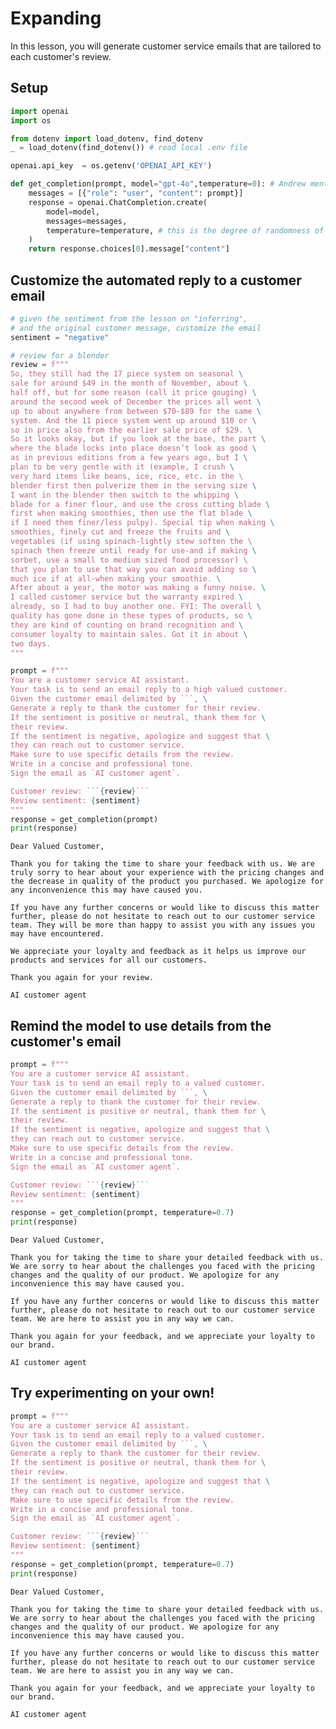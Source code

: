 # Expanding
In this lesson, you will generate customer service emails that are tailored to each customer's review.

## Setup


```python
import openai
import os

from dotenv import load_dotenv, find_dotenv
_ = load_dotenv(find_dotenv()) # read local .env file

openai.api_key  = os.getenv('OPENAI_API_KEY')
```


```python
def get_completion(prompt, model="gpt-4o",temperature=0): # Andrew mentioned that the prompt/ completion paradigm is preferable for this class
    messages = [{"role": "user", "content": prompt}]
    response = openai.ChatCompletion.create(
        model=model,
        messages=messages,
        temperature=temperature, # this is the degree of randomness of the model's output
    )
    return response.choices[0].message["content"]
```

## Customize the automated reply to a customer email


```python
# given the sentiment from the lesson on "inferring",
# and the original customer message, customize the email
sentiment = "negative"

# review for a blender
review = f"""
So, they still had the 17 piece system on seasonal \
sale for around $49 in the month of November, about \
half off, but for some reason (call it price gouging) \
around the second week of December the prices all went \
up to about anywhere from between $70-$89 for the same \
system. And the 11 piece system went up around $10 or \
so in price also from the earlier sale price of $29. \
So it looks okay, but if you look at the base, the part \
where the blade locks into place doesn’t look as good \
as in previous editions from a few years ago, but I \
plan to be very gentle with it (example, I crush \
very hard items like beans, ice, rice, etc. in the \ 
blender first then pulverize them in the serving size \
I want in the blender then switch to the whipping \
blade for a finer flour, and use the cross cutting blade \
first when making smoothies, then use the flat blade \
if I need them finer/less pulpy). Special tip when making \
smoothies, finely cut and freeze the fruits and \
vegetables (if using spinach-lightly stew soften the \ 
spinach then freeze until ready for use-and if making \
sorbet, use a small to medium sized food processor) \ 
that you plan to use that way you can avoid adding so \
much ice if at all-when making your smoothie. \
After about a year, the motor was making a funny noise. \
I called customer service but the warranty expired \
already, so I had to buy another one. FYI: The overall \
quality has gone done in these types of products, so \
they are kind of counting on brand recognition and \
consumer loyalty to maintain sales. Got it in about \
two days.
"""
```


```python
prompt = f"""
You are a customer service AI assistant.
Your task is to send an email reply to a high valued customer.
Given the customer email delimited by ```, \
Generate a reply to thank the customer for their review.
If the sentiment is positive or neutral, thank them for \
their review.
If the sentiment is negative, apologize and suggest that \
they can reach out to customer service. 
Make sure to use specific details from the review.
Write in a concise and professional tone.
Sign the email as `AI customer agent`.

Customer review: ```{review}```
Review sentiment: {sentiment}
"""
response = get_completion(prompt)
print(response)
```

    Dear Valued Customer,
    
    Thank you for taking the time to share your feedback with us. We are truly sorry to hear about your experience with the pricing changes and the decrease in quality of the product you purchased. We apologize for any inconvenience this may have caused you.
    
    If you have any further concerns or would like to discuss this matter further, please do not hesitate to reach out to our customer service team. They will be more than happy to assist you with any issues you may have encountered.
    
    We appreciate your loyalty and feedback as it helps us improve our products and services for all our customers.
    
    Thank you again for your review.
    
    AI customer agent


## Remind the model to use details from the customer's email


```python
prompt = f"""
You are a customer service AI assistant.
Your task is to send an email reply to a valued customer.
Given the customer email delimited by ```, \
Generate a reply to thank the customer for their review.
If the sentiment is positive or neutral, thank them for \
their review.
If the sentiment is negative, apologize and suggest that \
they can reach out to customer service. 
Make sure to use specific details from the review.
Write in a concise and professional tone.
Sign the email as `AI customer agent`.

Customer review: ```{review}```
Review sentiment: {sentiment}
"""
response = get_completion(prompt, temperature=0.7)
print(response)
```

    Dear Valued Customer,
    
    Thank you for taking the time to share your detailed feedback with us. We are sorry to hear about the challenges you faced with the pricing changes and the quality of our product. We apologize for any inconvenience this may have caused you.
    
    If you have any further concerns or would like to discuss this matter further, please do not hesitate to reach out to our customer service team. We are here to assist you in any way we can.
    
    Thank you again for your feedback, and we appreciate your loyalty to our brand.
    
    AI customer agent


## Try experimenting on your own!


```python
prompt = f"""
You are a customer service AI assistant.
Your task is to send an email reply to a valued customer.
Given the customer email delimited by ```, \
Generate a reply to thank the customer for their review.
If the sentiment is positive or neutral, thank them for \
their review.
If the sentiment is negative, apologize and suggest that \
they can reach out to customer service. 
Make sure to use specific details from the review.
Write in a concise and professional tone.
Sign the email as `AI customer agent`.

Customer review: ```{review}```
Review sentiment: {sentiment}
"""
response = get_completion(prompt, temperature=0.7)
print(response)
```

    Dear Valued Customer,
    
    Thank you for taking the time to share your detailed feedback with us. We are sorry to hear about the challenges you faced with the pricing changes and the quality of our product. We apologize for any inconvenience this may have caused you.
    
    If you have any further concerns or would like to discuss this matter further, please do not hesitate to reach out to our customer service team. We are here to assist you in any way we can.
    
    Thank you again for your feedback, and we appreciate your loyalty to our brand.
    
    AI customer agent

